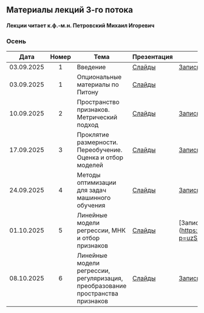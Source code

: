 ## Материалы лекций 3-го потока 
#### Лекции читает  к.ф.-м.н. Петровский Михаил Игоревич

### Осень

| Дата | Номер | Тема | Презентация | Запись | 
| :---: | :---: | --- | --- | --- |
| 03.09.2025 | 1 | Введение | [Слайды](https://github.com/MSU-ML-COURSE/ML-COURSE-25-26/blob/master/slides/3_stream/ML1-Intro-2025.pdf) |[Запись прошлых лет](https://rutube.ru/video/private/7924afbe3094ea8ea353c4a7a03bdf70/?p=finFQnHr5sPC20QFQVvudw) |
| 03.09.2025 | 1 | Опциональные материалы по Питону | [Слайды](https://github.com/MSU-ML-COURSE/ML-COURSE-25-26/blob/master/slides/3_stream/ML2-Python.pdf) | 
| 10.09.2025 | 2 | Пространство признаков. Метрический подход | [Слайды](https://github.com/MSU-ML-COURSE/ML-COURSE-25-26/blob/master/slides/3_stream/ML2-Tasks&Metric-2025.pdf) |[Запись прошлых лет](https://rutube.ru/video/private/7702e751dcef51af86356e4bcfc51c4d/?p=YKDqaGvwriLKmszIQ8aQwg) [Запись прошлых лет](https://rutube.ru/video/private/170158ac135f09c00a378c4018668272/?p=qkdf24vNNl8ME-owVjYlCg) |
| 17.09.2025 | 3 | Проклятие размерности. Переобучение. Оценка и отбор моделей | [Слайды](https://github.com/MSU-ML-COURSE/ML-COURSE-25-26/blob/master/slides/3_stream/ML3-Metric&ModelSelection-2025) |[Запись прошлых лет](https://rutube.ru/video/private/af48fc9ae96936bab29e2bdc9a2c78df/?r=wd&p=WOXwnKs5SphgiWyxhtiNqA) |
| 24.09.2025 | 4 | Методы оптимизации для задач машинного обучения | [Слайды](https://github.com/MSU-ML-COURSE/ML-COURSE-25-26/blob/master/slides/3_stream/ML4-opt-2025.pdf) |[Запись прошлых лет](https://rutube.ru/video/private/98c74ee3c08bd7636c0455465ca00f1e/?p=KPzKlKXRmjE_GuEkqmg-sw) |
| 01.10.2025 | 5 | Линейные модели регрессии, МНК и отбор признаков | [Слайды](https://github.com/MSU-ML-COURSE/ML-COURSE-25-26/blob/master/slides/3_stream/ML5-LinReg-2025.pdf) |[Запись прошлых лет](https://rutube.ru/video/private/b6b14c3aae382f2f007bd5660b37d618/?p=uzSnnG9D8N0O8b4uONwr_g. |
| 08.10.2025 | 6 | Линейные модели регрессии, регуляризация, преобразование пространства признаков | [Слайды](https://github.com/MSU-ML-COURSE/ML-COURSE-25-26/blob/master/slides/3_stream/ML6-LinReg-2025.pdf) |[Запись прошлых лет](https://rutube.ru/video/private/b033057c370fe7b7c6919ac7aa6f6f63/?p=oz5ynZZsDZjt7BnnmZ8qKA), |[Запись прошлых лет](https://rutube.ru/video/private/e7866302025489110dbdf0eddbdf64e1/?p=PQtl5CNpzcnyrG7VdBv7xQ) |
